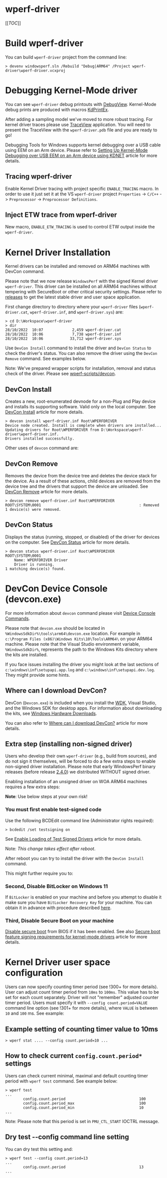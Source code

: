 # wperf-driver

[[_TOC_]]

# Build wperf-driver

You can build `wperf-driver` project from the command line:

```
> devenv windowsperf.sln /Rebuild "Debug|ARM64" /Project wperf-driver\wperf-driver.vcxproj
```

# Debugging Kernel-Mode driver

You can see `wperf-driver` debug printouts with [DebugView](https://learn.microsoft.com/en-us/sysinternals/downloads/debugview). Kernel-Mode debug prints are produced with macros [KdPrintEx](https://learn.microsoft.com/en-us/windows-hardware/drivers/ddi/wdm/nf-wdm-kdprintex).

After adding a sampling model we've moved to more robust tracing. For kernel driver traces please use [TraceView](https://learn.microsoft.com/en-us/windows-hardware/drivers/devtest/traceview) application. You will need to present the TraceView with the `wperf-driver.pdb` file and you are ready to go!

Debugging Tools for Windows supports kernel debugging over a USB cable using EEM on an Arm device. Please refer to [Setting Up Kernel-Mode Debugging over USB EEM on an Arm device using KDNET](https://learn.microsoft.com/en-us/windows-hardware/drivers/debugger/setting-up-kernel-mode-debugging-over-usb-eem-arm-kdnet) article for more details.

## Tracing wperf-driver

Enable Kernel Driver tracing with project specific `ENABLE_TRACING` macro. In order to use it just set it at the VS `wperf-driver` project `Properties` -> `C/C++` -> `Preprocessor` -> `Preprocessor Definitions`.

## Inject ETW trace from wperf-driver

New macro, `ENABLE_ETW_TRACING` is used to control ETW output inside the `wperf-driver`.

# Kernel Driver Installation

Kernel drivers can be installed and removed on ARM64 machines with DevCon command.

Please note that we now release `WindowsPerf` with the signed Kernel driver `wperf-driver`. This driver can be installed on all ARM64 machines without tempering with SecureBoot or other critical security settings. Please refer to [releases](https://gitlab.com/Linaro/WindowsPerf/windowsperf/-/releases) to get the latest stable driver and user space application.

First change directory to directory where your `wperf-driver` files (`wperf-driver.cat`, `wperf-driver.inf`, and `wperf-driver.sys`) are:

```
> cd D:\Workspace\wperf-driver
> dir
28/10/2022  10:07             2,459 wperf-driver.cat
28/10/2022  10:06             7,738 wperf-driver.inf
28/10/2022  10:06            33,712 wperf-driver.sys
```

Use `DevCon Install` command to install the driver and `DevCon Status` to check the driver's status. You can also remove the driver using the `DevCon Remove` command. See examples below.

Note: We've prepared wrapper scripts for installation, removal and status check of the driver. Please see [wperf-scripts/devcon](https://gitlab.com/Linaro/WindowsPerf/windowsperf/-/tree/main/wperf-scripts/devcon).

## DevCon Install

Creates a new, root-enumerated devnode for a non-Plug and Play device and installs its supporting software. Valid only on the local computer. See [DevCon Install](https://learn.microsoft.com/en-us/windows-hardware/drivers/devtest/devcon-install) article for more details.

```
> devcon install wperf-driver.inf Root\WPERFDRIVER
Device node created. Install is complete when drivers are installed...
Updating drivers for Root\WPERFDRIVER from D:\Workspace\wperf-driver\wperf-driver.inf.
Drivers installed successfully.
```

Other uses of `devcon` command are:

## DevCon Remove

Removes the device from the device tree and deletes the device stack for the device. As a result of these actions, child devices are removed from the device tree and the drivers that support the device are unloaded. See [DevCon Remove](https://learn.microsoft.com/en-us/windows-hardware/drivers/devtest/devcon-remove) article for more details.

```
> devcon remove wperf-driver.inf Root\WPERFDRIVER
ROOT\SYSTEM\0001                                            : Removed
1 device(s) were removed.
```

## DevCon Status

Displays the status (running, stopped, or disabled) of the driver for devices on the computer. See [DevCon Status](https://learn.microsoft.com/en-us/windows-hardware/drivers/devtest/devcon-status) article for more details.

```
> devcon status wperf-driver.inf Root\WPERFDRIVER
ROOT\SYSTEM\0001
    Name: WPERFDRIVER Driver
    Driver is running.
1 matching device(s) found.
```

# DevCon Device Console (devcon.exe)

For more information about `devcon` command please visit [Device Console Commands](https://learn.microsoft.com/en-us/windows-hardware/drivers/devtest/devcon-general-commands).

Please note that `devcon.exe` should be located in `%WindowsSdkDir%\tools\arm64\devcon.exe` location. For example in  `c:\Program Files (x86)\Windows Kits\10\Tools\ARM64\` on your ARM64 machine. Please note that the Visual Studio environment variable, `%WindowsSdkDir%`, represents the path to the Windows Kits directory where the kits are installed.

If you face issues installing the driver you might look at the last sections of `c:\windows\inf\setupapi.app.log` and `c:\windows\inf\setupapi.dev.log`. They might provide some hints.

## Where can I download DevCon?

DevCon (`Devcon.exe`) is included when you install the [WDK](https://learn.microsoft.com/en-us/windows-hardware/drivers/download-the-wdk), Visual Studio, and the Windows SDK for desktop apps. For information about downloading the kits, see [Windows Hardware Downloads](https://learn.microsoft.com/en-us/windows-hardware/drivers/download-the-wdk).

You can also refer to [Where can I download DevCon?](https://learn.microsoft.com/en-us/windows-hardware/drivers/devtest/devcon#where-can-i-download-devcon) article for more details.

## Extra step (installing non-signed driver)

Users who develop their own `wperf-driver` (e.g., build from sources), and do not sign it themselves, will be forced to do a few extra steps to enable non-signed driver installation. Please note that early WindowsPerf binary releases (before release [2.4.0](https://gitlab.com/Linaro/WindowsPerf/windowsperf/-/releases/2.4.0)) we distributed WITHOUT signed driver.

Enabling installation of an unsigned driver on WOA ARM64 machines requires a few extra steps:

**Note**: Use below steps at your own risk!

### You must first enable test-signed code

Use the following BCDEdit command line (Administrator rights required):

```
> bcdedit /set testsigning on
```

See [Enable Loading of Test Signed Drivers](https://learn.microsoft.com/en-us/windows-hardware/drivers/install/the-testsigning-boot-configuration-option#enable-or-disable-use-of-test-signed-code) article for more details.

Note: *This change takes effect after reboot*.

After reboot you can try to install the driver with the `DevCon Install` command.

This might further require you to:

### Second, Disable BitLocker on Windows 11

If `BitLocker` is enabled on your machine and before you attempt to disable it make sure you have `BitLocker Recovery Key` for your machine.
You can obtain it in advance with procedure described [here](https://support.microsoft.com/en-us/windows/finding-your-bitlocker-recovery-key-in-windows-6b71ad27-0b89-ea08-f143-056f5ab347d6).

### Third, Disable Secure Boot on your machine

[Disable secure boot](https://learn.microsoft.com/en-us/windows-hardware/manufacture/desktop/disabling-secure-boot?view=windows-11) from BIOS if it has been enabled. See also [Secure boot feature signing requirements for kernel-mode drivers](https://learn.microsoft.com/en-us/windows/win32/w8cookbook/secured-boot-signing-requirements-for-kernel-mode-drivers) article for more details.

# Kernel Driver user space configuration

Users can now specify counting timer period (see !300+ for more details). User can adjust count timer period from `10ms` to `100ms`. This value has to be set for each count separately. Driver will not "remember" adjusted counter timer period. Users must specify it with `--config count.period=VALUE` command line option (see !301+ for more details), where `VALUE` is between `10` and `100` ms. See example:

## Example setting of counting timer value to 10ms

```
> wperf stat .... --config count.period=10 ...
```

## How to check current `config.count.period*` settings

Users can check current minimal, maximal and default counting timer period with `wperf test` command. See example below:

```
> wperf test
...
        config.count.period                                 100
        config.count.period_max                             100
        config.count.period_min                             10
...
```

Note: Please note that this period is set in `PMU_CTL_START` IOCTRL message.

## Dry test --config command line setting

You can dry test this setting and:

```
> wperf test --config count.period=13
...
        config.count.period                                 13
...
```

